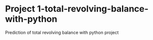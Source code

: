 # Project 1-total-revolving-balance-with-python
Prediction of total revolving balance with python project
